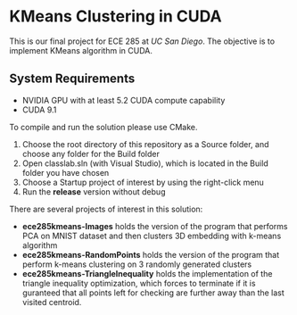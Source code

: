 # KMeans Clustering in CUDA

This is our final project for ECE 285 at *UC San Diego*.
The objective is to implement KMeans algorithm in CUDA.

## System Requirements
* NVIDIA GPU with at least 5.2 CUDA compute capability 
* CUDA 9.1

To compile and run the solution please use CMake. 
1. Choose the root directory of this repository as a Source folder, and choose any folder for the Build folder
2. Open classlab.sln (with Visual Studio), which is located in the Build folder you have chosen
3. Choose a Startup project of interest by using the right-click menu
4. Run the **release** version without debug

There are several projects of interest in this solution:
* **ece285kmeans-Images** holds the version of the program that performs PCA on MNIST dataset and then clusters 3D embedding with k-means algorithm
* **ece285kmeans-RandomPoints** holds the version of the program that perform k-means clustering on 3 randomly generated clusters
* **ece285kmeans-TriangleInequality** holds the implementation of the triangle inequality optimization, which forces to terminate if it is guranteed that all points left for checking are further away than the last visited centroid.

